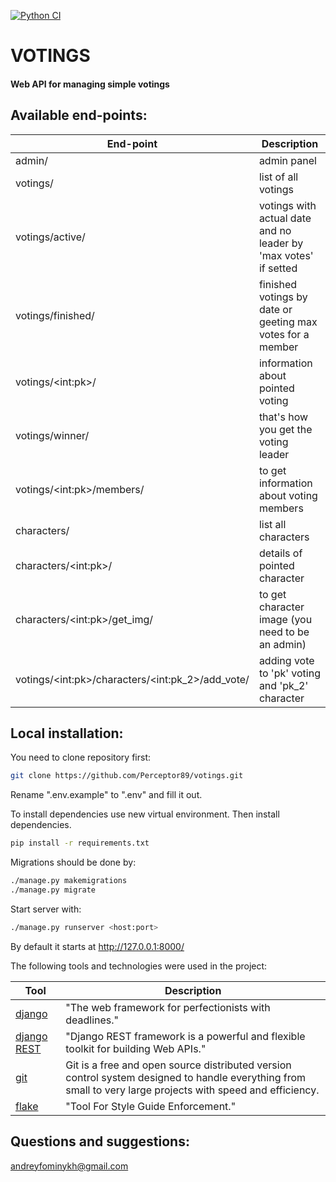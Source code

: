 [![Python CI](https://github.com/Perceptor89/votings/actions/workflows/pyci.yml/badge.svg)](https://github.com/Perceptor89/votings/actions/workflows/pyci.yml)

# VOTINGS
#### Web API for managing simple votings

<!-- ## Example of website:
[Task manager](https://protected-harbor-92063.herokuapp.com "Heroku.com") -->

## Available end-points:
|           End-point |     Description             |
|-----------------------|-----------------------|
| admin/ | admin panel |
| votings/ | list of all votings |
| votings/active/ | votings with actual date and no leader by 'max votes' if setted |
| votings/finished/ | finished votings by date or geeting max votes for a member |
| votings/\<int:pk>/ | information about pointed voting |
| votings/winner/ | that's how you get the voting leader |
| votings/\<int:pk>/members/ | to get information about voting members |
| characters/ | list all characters |
| characters/\<int:pk>/ | details of pointed character |
| characters/\<int:pk>/get_img/ | to get character image (you need to be an admin) |
| votings/\<int:pk>/characters/\<int:pk_2>/add_vote/ | adding vote to 'pk' voting and 'pk_2' character |


## Local installation:
You need to clone repository first:
```bash
git clone https://github.com/Perceptor89/votings.git
```

Rename ".env.example" to ".env" and fill it out.

To install dependencies use new virtual environment. Then install dependencies.

```bash
pip install -r requirements.txt
```

Migrations should be done by:

```bash
./manage.py makemigrations
./manage.py migrate
```

Start server with:

```bash
./manage.py runserver <host:port>
```

By default it starts at http://127.0.0.1:8000/

The following tools and technologies were used in the project:

| Tool                                                                     | Description                                                                                                           |
|--------------------------------------------------------------------------|-----------------------------------------------------------------------------------------------------------------------|
| [django](https://www.djangoproject.com/)                                 | "The web framework for perfectionists with deadlines."                                                   |
| [django REST](https://www.django-rest-framework.org)                                 | "Django REST framework is a powerful and flexible toolkit for building Web APIs."                                                   |
| [git](https://git-scm.com)                                               | Git is a free and open source distributed version control system designed to handle everything from small to very large projects with speed and efficiency.                                                                       |
| [flake](https://flake8.pycqa.org/en/latest/)                             | "Tool For Style Guide Enforcement."                                                                                 |


## Questions and suggestions:
<andreyfominykh@gmail.com>